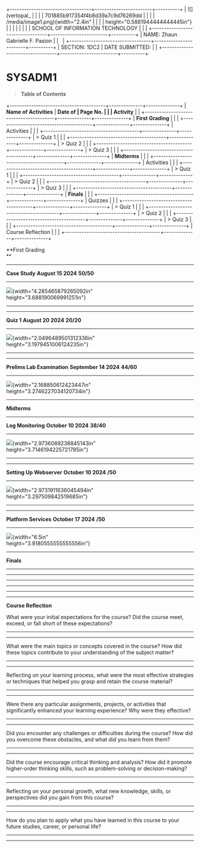 +----------------------------------+------------------------+----------+
| ![](vertopal_                    |                        |          |
| 701885b917354f4b8d39a7c9d76269dd |                        |          |
| /media/image1.png){width="2.4in" |                        |          |
| height="0.5881944444444445in"}   |                        |          |
|                                  |                        |          |
| SCHOOL OF INFORMATION TECHNOLOGY |                        |          |
+----------------------------------+------------------------+----------+
| NAME: Zhaun Gabrielle F. Pasion  |                        |          |
+----------------------------------+------------------------+----------+
| SECTION: 1DC2                    | DATE SUBMITTED:        |          |
+----------------------------------+------------------------+----------+

# SYSADM1

> **Table of Contents**

+----------------------------------------+--------------+--------------+
| **Name of Activities**                 | **Date of    | **Page No.** |
|                                        | Activity**   |              |
+----------------------------------------+--------------+--------------+
| **First Grading**                      |              |              |
+----------------------------------------+--------------+--------------+
| Activities                             |              |              |
+----------------------------------------+--------------+--------------+
| > Quiz 1                               |              |              |
+----------------------------------------+--------------+--------------+
| > Quiz 2                               |              |              |
+----------------------------------------+--------------+--------------+
| > Quiz 3                               |              |              |
+----------------------------------------+--------------+--------------+
| **Midterms**                           |              |              |
+----------------------------------------+--------------+--------------+
| Activities                             |              |              |
+----------------------------------------+--------------+--------------+
| > Quiz 1                               |              |              |
+----------------------------------------+--------------+--------------+
| > Quiz 2                               |              |              |
+----------------------------------------+--------------+--------------+
| > Quiz 3                               |              |              |
+----------------------------------------+--------------+--------------+
| **Finals**                             |              |              |
+----------------------------------------+--------------+--------------+
| Quizzes                                |              |              |
+----------------------------------------+--------------+--------------+
| > Quiz 1                               |              |              |
+----------------------------------------+--------------+--------------+
| > Quiz 2                               |              |              |
+----------------------------------------+--------------+--------------+
| > Quiz 3                               |              |              |
+----------------------------------------+--------------+--------------+
| Course Reflection                      |              |              |
+----------------------------------------+--------------+--------------+

**First Grading\
**

  ---------------------------------------------------------------------------------------------------------------------------------------------
  **Case Study**                                                                                **August 15 2024**      **50/50**
  --------------------------------------------------------------------------------------------- ----------------------- -----------------------
  ![](vertopal_701885b917354f4b8d39a7c9d76269dd/media/image2.png){width="4.285465879265092in"                           
  height="3.688190069991251in"}                                                                                         

  ---------------------------------------------------------------------------------------------------------------------------------------------

  ----------------------------------------------------------------------------------------------------------------------------------------------
  **Quiz 1**                                                                                     **August 20 2024**      **20/20**
  ---------------------------------------------------------------------------------------------- ----------------------- -----------------------
  ![](vertopal_701885b917354f4b8d39a7c9d76269dd/media/image3.png){width="2.0496489501312336in"                           
  height="3.1979451006124235in"}                                                                                         

  ----------------------------------------------------------------------------------------------------------------------------------------------

  ---------------------------------------------------------------------------------------------------------------------------------------------
  **Prelims Lab Examination**                                                                   **September 14 2024**   **44/60**
  --------------------------------------------------------------------------------------------- ----------------------- -----------------------
  ![](vertopal_701885b917354f4b8d39a7c9d76269dd/media/image4.png){width="2.168850612423447in"                           
  height="3.2746227034120734in"}                                                                                        

  ---------------------------------------------------------------------------------------------------------------------------------------------

**Midterms**

  ----------------------------------------------------------------------------------------------------------------------------------------------
  **Log Monitoring**                                                                             **October 10 2024**     **38/40**
  ---------------------------------------------------------------------------------------------- ----------------------- -----------------------
  ![](vertopal_701885b917354f4b8d39a7c9d76269dd/media/image5.png){width="2.9736089238845143in"                           
  height="3.7146194225721785in"}                                                                                         

  ----------------------------------------------------------------------------------------------------------------------------------------------

  ----------------------------------------------------------------------------------------------------------------------------------------------
  **Setting Up Webserver**                                                                       **October 10 2024**     **/50**
  ---------------------------------------------------------------------------------------------- ----------------------- -----------------------
  ![](vertopal_701885b917354f4b8d39a7c9d76269dd/media/image6.png){width="2.9731911636045494in"                           
  height="3.297509842519685in"}                                                                                          

  ----------------------------------------------------------------------------------------------------------------------------------------------

  ------------------------------------------------------------------------------------------------------------------------------
  **Platform Services**                                                           **October 17 2024**      **/50**
  ------------------------------------------------------------------------------- ------------------------ ---------------------
  ![](vertopal_701885b917354f4b8d39a7c9d76269dd/media/image7.png){width="6.5in"                            
  height="3.9180555555555556in"}                                                                           

  ------------------------------------------------------------------------------------------------------------------------------

**Finals**

  ----------------------- ----------------------- -----------------------
                                                  

  ----------------------- ----------------------- -----------------------

  ----------------------- ----------------------- -----------------------
                                                  

  ----------------------- ----------------------- -----------------------

  ----------------------- ----------------------- -----------------------
                                                  

  ----------------------- ----------------------- -----------------------

**Course Reflection**

What were your initial expectations for the course? Did the course meet,
exceed, or fall short of these expectations?

  -----------------------------------------------------------------------

  -----------------------------------------------------------------------

What were the main topics or concepts covered in the course? How did
these topics contribute to your understanding of the subject matter?

  -----------------------------------------------------------------------

  -----------------------------------------------------------------------

Reflecting on your learning process, what were the most effective
strategies or techniques that helped you grasp and retain the course
material?

  -----------------------------------------------------------------------

  -----------------------------------------------------------------------

Were there any particular assignments, projects, or activities that
significantly enhanced your learning experience? Why were they
effective?

  -----------------------------------------------------------------------

  -----------------------------------------------------------------------

Did you encounter any challenges or difficulties during the course? How
did you overcome these obstacles, and what did you learn from them?

  -----------------------------------------------------------------------

  -----------------------------------------------------------------------

Did the course encourage critical thinking and analysis? How did it
promote higher-order thinking skills, such as problem-solving or
decision-making?

  -----------------------------------------------------------------------

  -----------------------------------------------------------------------

Reflecting on your personal growth, what new knowledge, skills, or
perspectives did you gain from this course?

  -----------------------------------------------------------------------

  -----------------------------------------------------------------------

How do you plan to apply what you have learned in this course to your
future studies, career, or personal life?

  -----------------------------------------------------------------------

  -----------------------------------------------------------------------

